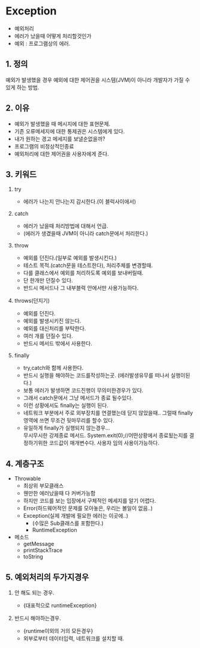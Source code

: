 # Exception
- 예외처리
- 에러가 났을때 어떻게 처리할것인가
- 예외 : 프로그램상의 에러.

## 1. 정의
예외가 발생했을 경우 예외에 대한 제어권을 시스템(JVM)이 아니라 개발자가 가질 수 있게 하는 방법.

## 2. 이유
- 예외가 발생했을 때 메시지에 대한 표현문제.
- 기존 오류메세지에 대한 통제권은 시스템에게 있다. 
- 내가 원하는 경고 메세지를 보낼순없을까?
- 프로그램의 비정상적인종료
- 예외처리에 대한 제어권을 사용자에게 준다.

## 3. 키워드
1) try  
	- 에러가 나는지 안나는지 감시한다.(이 블럭사이에서)
2) catch  	
	- 에러가 났을때 처리방법에 대해서 언급.
	- (에러가 생겼을때 JVM이 아니라 catch문에서 처리한다.)
3) throw
	- 예외를 던진다.(일부로 예외를 발생시킨다.)
	- 테스트 목적.(catch문을 테스트한다), 처리주체를 변경할때.
	- 다를 클래스에서 예외를 처리하도록 예외를 보내버릴때.
	- 단 한개만 던질수 있다.
	- 반드시 메서드나 그 내부블럭 안에서만 사용가능하다.

4) throws(던지기)
	- 예외를 던진다.
	- 예외를 발생시키진 않는다.
	- 예외를 대신처리를 부탁한다.
	- 여러 개를 던질수 있다.
	- 반드시 메서드 밖에서 사용한다.

5) finally  
	- try,catch와 함께 사용한다.
	- 반드시 실행을 해야하는 코드를작성하는곳.
			(에러발생유무를 떠나서 실행이된다.)
	- 보통 에러가 발생하면 코드진행이 무의미한경우가 있다.
	- 그래서 catch문에서 그냥 메서드가 종료 될수있다.
	- 이런 상황에서도 finally는 실행이 된다.
	- 네트워크 부분에서 주로 외부장치를 연결했는데 닫지 않았을때.. 그럴때 finally영역에 쓰면
		무조건 뒷마무리를 할수 있다.
	- 유일하게 finally가 실행되지 않는경우...	
		무시무시한 강제종료 메서드. 
	System.exit(0);//어떤상황에서 종료됬는지를 결정하기위한 코드값이 매개변수다.
		사용자 임의 사용이가능하다.




## 4. 계층구조
- Throwable
	- 최상위 부모클래스
	- 웬만한 에러났을때 다 커버가능함
	- 하지만 코드를 보는 입장에서 구체적인 메세지를 알기 어렵다.
	- Error(하드웨어적인 문제를 모아놓은, 우리는 볼일이 없음..)
	- Exception(실제 개발에 필요한 에러는 이곳에..)
		- (수많은 Sub클래스를 포함한다.)
		- RuntimeException
- 메소드
	- getMessage
	- printStackTrace
	- toString


## 5. 예외처리의 두가지경우
1) 안 해도 되는 경우.  
	- {대표적으로 runtimeException}

2) 반드시 해야하는경우.  
	- {runtime이외의 거의 모든경우}
	- 외부로부터 데이터입력, 네트워크를 설치할 때.